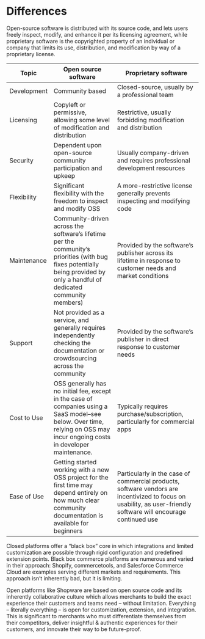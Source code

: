 # Differences

Open-source software is distributed with its source code, and lets users freely inspect, modify, and enhance it per its licensing agreement, while proprietary software is the copyrighted property of an individual or company that limits its use, distribution, and modification by way of a proprietary license.

| Topic | Open source software | Proprietary software |
|-------|----------------------|----------------------|
| Development | Community based | Closed-source, usually by a professional team |
| Licensing | Copyleft or permissive, allowing some level of modification and distribution | Restrictive, usually forbidding modification and distribution |
| Security | Dependent upon open-source community participation and upkeep | Usually company-driven and requires professional development resources |
| Flexibility | Significant flexibility with the freedom to inspect and modify OSS | A more-restrictive license generally prevents inspecting and modifying code |
| Maintenance | Community-driven across the software’s lifetime per the community’s priorities (with bug fixes potentially being provided by only a handful of dedicated community members) | Provided by the software’s publisher across its lifetime in response to customer needs and market conditions |
| Support | Not provided as a service, and generally requires independently checking the documentation or crowdsourcing across the community | Provided by the software’s publisher in direct response to customer needs |
| Cost to Use | OSS generally has no initial fee, except in the case of companies using a SaaS model–see below. Over time, relying on OSS may incur ongoing costs in developer maintenance. | Typically requires purchase/subscription, particularly for commercial apps |
| Ease of Use | Getting started working with a new OSS project for the first time may depend entirely on how much clear community documentation is available for beginners | Particularly in the case of commercial products, software vendors are incentivized to focus on usability, as user-friendly software will encourage continued use |

Closed platforms offer a “black box” core in which integrations and limited customization are possible through rigid configuration and predefined extension points. Black box commerce platforms are numerous and varied in their approach: Shopify, commercetools, and Salesforce Commerce Cloud are examples serving different markets and requirements. This approach isn’t inherently bad, but it is limiting. 

Open platforms like Shopware are based on open source code and its inherently collaborative culture which allows merchants to build the exact experience their customers and teams need – without limitation. Everything – literally everything – is open for customization, extension, and integration. This is significant to merchants who must differentiate themselves from their competitors, deliver insightful & authentic experiences for their customers, and innovate their way to be future-proof. 
